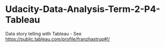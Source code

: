 # Udacity-Data-Analysis-Term-2-P4-Tableau
Data story telling with Tableau - See https://public.tableau.com/profile/franzhastrup#!/
